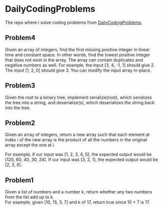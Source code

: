 # DailyCodingProblems
The repo where I solve coding problems from [DailyCodingProblems](https://www.dailycodingproblem.com/). 

## Problem4
Given an array of integers, find the first missing positive integer in linear time and constant space. In other words, find the lowest positive integer that does not exist in the array. The array can contain duplicates and negative numbers as well.
For example, the input [3, 4, -1, 1] should give 2. The input [1, 2, 0] should give 3.
You can modify the input array in-place.

## Problem3
Given the root to a binary tree, implement serialize(root), which serializes the tree into a string, and deserialize(s), which deserializes the string back into the tree.

## Problem2
Given an array of integers, return a new array such that each element at index i of the new array is the product of all the numbers in the original array except the one at i.

For example, if our input was \[1, 2, 3, 4, 5], the expected output would be \[120, 60, 40, 30, 24]. If our input was \[3, 2, 1], the expected output would be \[2, 3, 6].

## Problem1
Given a list of numbers and a number k, return whether any two numbers from the list add up to k.<br>
For example, given \[10, 15, 3, 7] and k of 17, return true since 10 + 7 is 17.